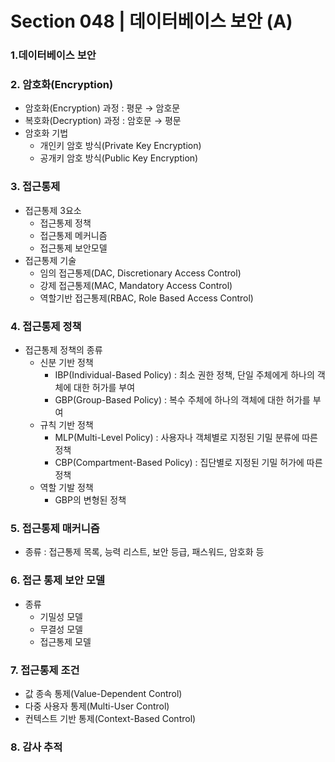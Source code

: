 # Section 048 | 데이터베이스 보안 (A)

### 1.데이터베이스 보안

### 2. 암호화(Encryption)
- 암호화(Encryption) 과정 : 평문 → 암호문
- 복호화(Decryption) 과정 : 암호문 → 평문
- 암호화 기법
  - 개인키 암호 방식(Private Key Encryption)
  - 공개키 암호 방식(Public Key Encryption)

### 3. 접근통제
- 접근통제 3요소
  - 접근통제 정책
  - 접근통제 메커니즘
  - 접근통제 보안모델
- 접근통제 기술
  - 임의 접근통제(DAC, Discretionary Access Control)
  - 강제 접근통제(MAC, Mandatory Access Control)
  - 역할기반 접근통제(RBAC, Role Based Access Control)

### 4. 접근통제 정책
- 접근통제 정책의 종류
  - 신분 기반 정책
    - IBP(Individual-Based Policy) : 최소 권한 정책, 단일 주체에게 하나의 객체에 대한 허가를 부여
    - GBP(Group-Based Policy) : 복수 주체에 하나의 객체에 대한 허가를 부여
  - 규칙 기반 정책
    - MLP(Multi-Level Policy) : 사용자나 객체별로 지정된 기밀 분류에 따른 정책
    - CBP(Compartment-Based Policy) : 집단별로 지정된 기밀 허가에 따른 정책
  - 역할 기발 정책
    - GBP의 변형된 정책

### 5. 접근통제 매커니즘
- 종류 : 접근통제 목록, 능력 리스트, 보안 등급, 패스워드, 암호화 등

### 6. 접근 통제 보안 모델
- 종류
  - 기밀성 모델
  - 무결성 모델
  - 접근통제 모델

### 7. 접근통제 조건
- 값 종속 통제(Value-Dependent Control)
- 다중 사용자 통제(Multi-User Control)
- 컨텍스트 기반 통제(Context-Based Control)

### 8. 감사 추적